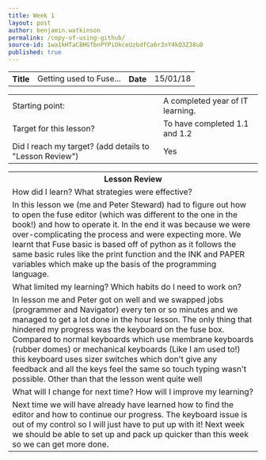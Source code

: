 ```yaml
---
title: Week 1
layout: post
author: benjamin.watkinson
permalink: /copy-of-using-github/
source-id: 1wa1kHTaC8HGfbnPYPiOkceUzbdfCa6r3nY4kQ3Z38u0
published: true
---
```

<table>
  <tr>
    <th>Title</th>
    <td>Getting used to Fuse...</td>
    <th>Date</th>
    <td>15/01/18</td>
  </tr>
</table>


<table>
  <tr>
    <td>Starting point:</td>
    <td>A completed year of IT learning.</td>
  </tr>
  <tr>
    <td>Target for this lesson?</td>
    <td>To have completed 1.1 and 1.2</td>
  </tr>
  <tr>
    <td>Did I reach my target? 
(add details to "Lesson Review")</td>
    <td> Yes </td>
  </tr>
</table>


<table>
  <tr>
    <th>Lesson Review</th>
  </tr>
  <tr>
    <td>How did I learn? What strategies were effective? </td>
  </tr>
  <tr>
    <td>In this lesson we (me and Peter Steward) had to figure out how to open the fuse editor (which was different to the one in the book!) and how to operate it. In the end it was because we were over-complicating the process and were expecting more. We learnt that Fuse basic is based off of python as it follows the same basic rules like the print function and the INK and PAPER variables which make up the basis of the programming language.</td>
  </tr>
  <tr>
    <td>What limited my learning? Which habits do I need to work on? </td>
  </tr>
  <tr>
    <td>In lesson me and Peter got on well and we swapped jobs (programmer and Navigator) every ten or so minutes and we managed to get a lot done in the hour lesson. The only thing that hindered my progress was the keyboard on the fuse box. Compared to normal keyboards which use membrane keyboards (rubber domes) or mechanical keyboards (Like I am used to!) this keyboard uses sizer switches which don't give any feedback and all the keys feel the same so touch typing wasn't possible. Other than that the lesson went quite well</td>
  </tr>
  <tr>
    <td>What will I change for next time? How will I improve my learning?</td>
  </tr>
  <tr>
    <td>Next time we will have already have learned how to find the editor and how to continue our progress. The keyboard issue is out of my control so I will just have to put up with it! Next week we should be able to set up and pack up quicker than this week so we can get more done.</td>
  </tr>
</table>


